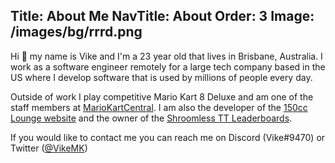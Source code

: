 ﻿Title: About Me
NavTitle: About
Order: 3
Image: /images/bg/rrrd.png
---
Hi 👋 my name is Vike and I'm a 23 year old that lives in Brisbane, Australia.
I work as a software engineer remotely for a large tech company based in the US where I develop software that is used by millions of people every day.

Outside of work I play competitive Mario Kart 8 Deluxe and am one of the staff members at [MarioKartCentral](https://mkc.gg/).
I am also the developer of the [150cc Lounge website](https://www.mk8dx-lounge.com) and the owner of the [Shroomless TT Leaderboards](https://bit.ly/AlternateTTs).

If you would like to contact me you can reach me on Discord (Vike#9470) or Twitter ([@VikeMK](https://twitter.com/VikeMK))